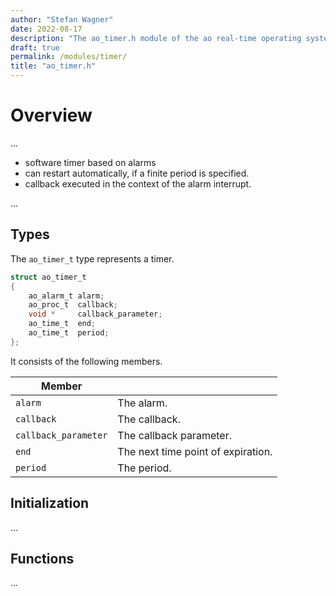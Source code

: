 ```yaml
---
author: "Stefan Wagner"
date: 2022-08-17
description: "The ao_timer.h module of the ao real-time operating system."
draft: true
permalink: /modules/timer/
title: "ao_timer.h"
---
```


# Overview

...

- software timer based on alarms
- can restart automatically, if a finite period is specified.
- callback executed in the context of the alarm interrupt.

...

## Types

The `ao_timer_t` type represents a timer.

```c
struct ao_timer_t
{
    ao_alarm_t alarm;
    ao_proc_t  callback;
    void *     callback_parameter;
    ao_time_t  end;
    ao_time_t  period;
};
```

It consists of the following members.

| Member | |
|--------|-|
| `alarm` | The alarm. |
| `callback` | The callback. |
| `callback_parameter` | The callback parameter. |
| `end` | The next time point of expiration. |
| `period` | The period. |

## Initialization

...

## Functions

...
